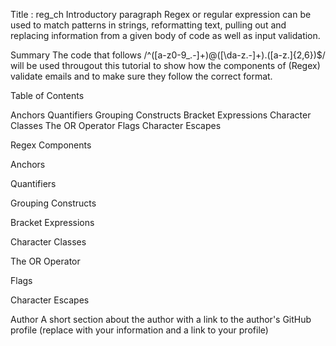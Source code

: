 Title : reg_ch
Introductory paragraph 
Regex or regular expression can be used to match patterns in strings, reformatting text, pulling out and replacing information from a given body of code as well as input validation.

Summary 
The code that follows /^([a-z0-9_\.-]+)@([\da-z\.-]+)\.([a-z\.]{2,6})$/ will be used througout this tutorial to show how the components of (Regex) validate emails and to make sure they follow the correct format.

Table of Contents

Anchors
Quantifiers
Grouping Constructs
Bracket Expressions
Character Classes
The OR Operator
Flags
Character Escapes


Regex Components

Anchors

Quantifiers

Grouping Constructs

Bracket Expressions

Character Classes

The OR Operator

Flags

Character Escapes

Author
A short section about the author with a link to the author's GitHub profile (replace with your information and a link to your profile)
